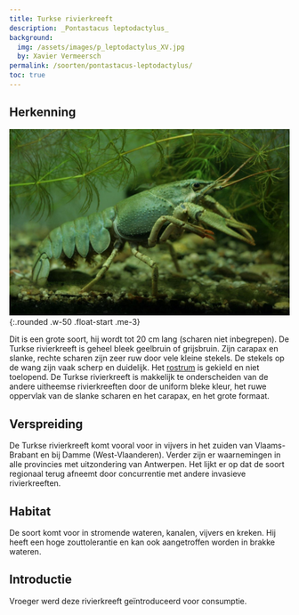 ```yaml
---
title: Turkse rivierkreeft
description: _Pontastacus leptodactylus_
background:
  img: /assets/images/p_leptodactylus_XV.jpg
  by: Xavier Vermeersch
permalink: /soorten/pontastacus-leptodactylus/
toc: true
---
```


## Herkenning

![photo](/assets/images/p_leptodactylus_XV_2.jpg){:.rounded .w-50 .float-start .me-3}

Dit is een grote soort, hij wordt tot 20 cm lang (scharen niet inbegrepen). De Turkse rivierkreeft is geheel bleek geelbruin of grijsbruin. Zijn carapax en slanke, rechte scharen zijn zeer ruw door vele kleine stekels. De stekels op de wang zijn vaak scherp en duidelijk. Het [rostrum](/determinatie/) is gekield en niet toelopend. De Turkse rivierkreeft is makkelijk te onderscheiden van de andere uitheemse rivierkreeften door de uniform bleke kleur, het ruwe oppervlak van de slanke scharen en het carapax,  en het grote formaat.

## Verspreiding

De Turkse rivierkreeft komt vooral voor in vijvers in het zuiden van Vlaams-Brabant en bij Damme (West-Vlaanderen). Verder zijn er waarnemingen in alle provincies met uitzondering van Antwerpen. Het lijkt er op dat de soort regionaal terug afneemt door concurrentie met andere invasieve rivierkreeften.

## Habitat

De soort komt voor in stromende wateren, kanalen, vijvers en kreken. Hij heeft een hoge zouttolerantie en kan ook aangetroffen worden in brakke wateren.

## Introductie

Vroeger werd deze rivierkreeft geïntroduceerd voor consumptie.
